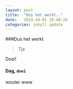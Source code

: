 ```yaml
---
layout: post
title:  "Dus het werkt.."
date:   2014-10-01 18:48:28
categories: jekyll update
---
```


###Dus het werkt

> Tja

Doei! 
#### Dag, `doei`

wouter www

